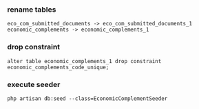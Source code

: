 ### rename tables
```
eco_com_submitted_documents -> eco_com_submitted_documents_1
economic_complements -> economic_complements_1
```
### drop constraint
```
alter table economic_complements_1 drop constraint  economic_complements_code_unique;
```
### execute seeder
```
php artisan db:seed --class=EconomicComplementSeeder
```
